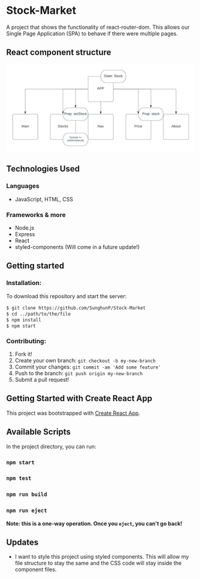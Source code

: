 # Stock-Market
A project that shows the functionality of react-router-dom. This allows our Single Page Application (SPA) to behave if there were multiple pages. 

## React component structure
![React component structure picture](./public/stock-market.png)

## Technologies Used
### Languages
- JavaScript, HTML, CSS
### Frameworks & more
- Node.js
- Express
- React
- styled-components (Will come in a future update!)

## Getting started
### Installation:
To download this repository and start the server:
```
$ git clone https://github.com/SunghunP/Stock-Market
$ cd ../path/to/the/file
$ npm install
$ npm start
```

### Contributing:
1. Fork it!
2. Create your own branch: `git checkout -b my-new-branch`
3. Commit your changes: `git commit -am 'Add some feature'`
4. Push to the branch: `git push origin my-new-branch`
5. Submit a pull request! 

## Getting Started with Create React App
This project was bootstrapped with [Create React App](https://github.com/facebook/create-react-app).

## Available Scripts

In the project directory, you can run:
### `npm start`
### `npm test`
### `npm run build`
### `npm run eject`

**Note: this is a one-way operation. Once you `eject`, you can't go back!**

## Updates
- I want to style this project using styled components. This will allow my file structure to stay the same and the CSS code will stay inside the component files. 